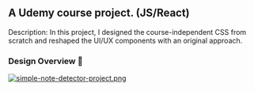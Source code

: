 ## A Udemy course project. (JS/React)
Description: In this project, I designed the course-independent CSS from scratch and reshaped the UI/UX components with an original approach.

### Design Overview 🎨
[![simple-note-detector-project.png](https://i.postimg.cc/d06r0dRJ/simple-note-detector-project.png)](https://postimg.cc/xkkcxXFZ)
